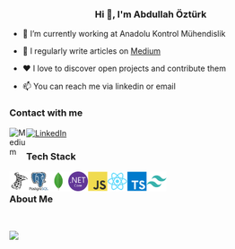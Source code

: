 <h3 align="center">Hi 👋, I'm Abdullah Öztürk</h3>

- 🔭 I’m currently working at Anadolu Kontrol Mühendislik

- 📝 I regularly write articles on [Medium][medium]

- ❤ I love to discover open projects and contribute them

- 📫 You can reach me via linkedin or email

### Contact with me
[<img align="center" alt="LinkedIn" width="30px" src="https://www.vectorlogo.zone/logos/linkedin/linkedin-icon.svg" />][linkedin]
[<img align="left" alt="Medium" width="30px" src="https://www.vectorlogo.zone/logos/medium/medium-icon.svg">][medium]

### Tech Stack
<p align="left">
    <img align="left" width="35px" src="https://github.com/devicons/devicon/blob/master/icons/microsoftsqlserver/microsoftsqlserver-plain.svg" />
    <img align="left" width="35px" src="https://github.com/devicons/devicon/blob/master/icons/postgresql/postgresql-original-wordmark.svg" />
    <img align="left" width="35px" src="https://github.com/devicons/devicon/blob/master/icons/mongodb/mongodb-original.svg" />
    <img align="left" width="35px" src="https://github.com/devicons/devicon/blob/master/icons/dotnetcore/dotnetcore-original.svg" />
    <img align="left" width="35px" src="https://github.com/devicons/devicon/blob/master/icons/javascript/javascript-original.svg" />
    <img align="left" width="35px" src="https://github.com/devicons/devicon/blob/master/icons/react/react-original.svg" />
    <img align="left" width="35px" src="https://github.com/devicons/devicon/blob/master/icons/typescript/typescript-original.svg" />
    <img align="left" width="35px" src="https://github.com/devicons/devicon/blob/master/icons/tailwindcss/tailwindcss-plain.svg" />
</p>

<br/>

 ### About Me
<img style='margin-top:30px' src="https://github-readme-stats.vercel.app/api?username=AbdullahOztuurkk&show_icons=true">

<!--
LINKS
-->
[linkedin]: https://www.linkedin.com/in/abdullah-ozturk
[medium]:   https://abdullahozturkk.medium.com/
